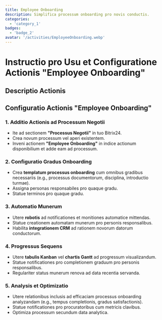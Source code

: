 ```yaml
---
title: Employee Onboarding
description: Simplifica processum onboarding pro novis conductis.
categories: 
  - 'category_1'
badges: 
  - 'badge_2'
avatar: '/activities/EmployeeOnboarding.webp'
---
```

# Instructio pro Usu et Configuratione Actionis "Employee Onboarding"

## Descriptio Actionis

## **Configuratio Actionis "Employee Onboarding"**

### 1. Additio Actionis ad Processum Negotii
- Ite ad sectionem **"Processus Negotii"** in tuo Bitrix24.
- Crea novum processum vel aperi existentem.
- Inveni actionem **"Employee Onboarding"** in indice actionum disponibilium et adde eam ad processum.

### 2. Configuratio Gradus Onboarding
- Crea **templatum processus onboarding** cum omnibus gradibus necessariis (e.g., processus documentorum, disciplina, introductio turmae).
- Assigna personas responsabiles pro quaque gradu.
- Statue terminos pro quaque gradu.

### 3. Automatio Munerum
- Utere **robotis** ad notificationes et monitiones automatice mittendas.
- Statue creationem automatam munerum pro personis responsalibus.
- Habilita **integrationem CRM** ad rationem novorum datorum conductorum.

### 4. Progressus Sequens
- Utere **tabulis Kanban** vel **chartis Gantt** ad progressum visualizandum.
- Statue notificationes pro completionem graduum pro personis responsalibus.
- Regulariter status munerum renova ad data recentia servanda.

### 5. Analysis et Optimizatio
- Utere relationibus inclusis ad efficaciam processus onboarding analyzandam (e.g., tempus completionis, gradus satisfactionis).
- Statue notificationes pro procuratoribus cum metricis clavibus.
- Optimiza processum secundum data analytica.